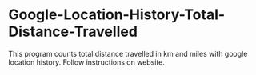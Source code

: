 # Google-Location-History-Total-Distance-Travelled
This program counts total distance travelled in km and miles with google location history. Follow instructions on website.